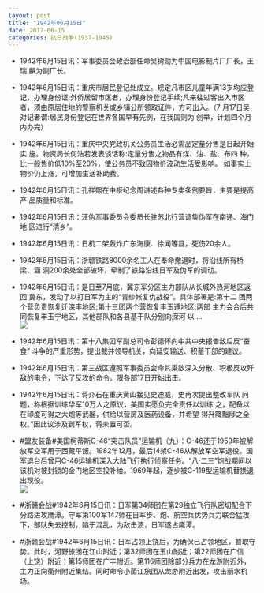```yaml
---
layout: post
title: "1942年06月15日"
date: 2017-06-15
categories: 抗日战争(1937-1945)
---
```


<meta name="referrer" content="no-referrer" />

- 1942年6月15日讯：军事委员会政治部任命吴树勋为中国电影制片厂厂长，王瑞 麟为副厂长。 

- 1942年6月15日讯：重庆市居民登记处成立。规定凡市区儿童年满13岁均应登 记，办理身份证;外侨居留市区者，办理身份登记手续;凡来往过客出入市区者，须由原居住地的警察机关或乡镇公所领取证件，方可出入。（7 月17日吴对记者谓:居民身份登记在世界各国早有先例，在我国则为 创举，计划四个月内办完） 

- 1942年6月15日讯：重庆中央党政机关公务员生活必需品定量分售是日起开始实 施。物资局长何浩若发表谈话称:定量分售之物品有煤、油、盐、布四 种，比一般售价低10%至20%，使公务员不致因物价波动生活受影响。 如事实上物价仍上涨，可增加生活补助费。 

- 1942年6月15日讯：孔祥熙在中枢纪念周讲述各种专卖条例要旨，主要是提高产 品质量和标准。 

- 1942年6月15日讯：汪伪军事委员会委员长驻苏北行营调集伪军在南通、海门地 区进行“清乡”。 

- 1942年6月15日讯：日机二架轰炸广东海康、徐闻等县，死伤20余人。 

- 1942年6月15日讯：浙赣铁路8000余名工人在奉命撤退时，将沿线所有桥梁、涵 洞200余处全部破坏，牵制了铁路沿线日军及伪军的调动。 

- 1942年6月15日讯：是日至7月底，冀东军分区主力部队从长城外热河地区返回 冀东，发动了以打日军为主的“青纱帐复仇战役”。具体部署是:第十二 团两个营负责恢复迁滦丰地区;第十三团两个营恢复丰玉遵地区;两部 主力会合后共同恢复丰玉宁地区，其他部队和各县基干队分别向溁河 以 ... <br/><img src="https://wx4.sinaimg.cn/large/aca367d8ly1fglukpr0b2j20c80gst92.jpg" />

- 1942年6月15日讯：第十八集团军副总司令彭德怀向中共中央报告敌后反“蚕食” 斗争的严重形势，提出裁并领导机关，向延安输送、积蓄干部的建议。 

- 1942年6月15日讯：第三战区遵照军事委员会命其乘敌深入分散、积极反攻歼敌的电令，下达了反攻的命令。限各部17日开始出击。 

- 1942年6月15日讯：蒋介石在重庆黄山接见史迪威，史再次提出整改军队 问题，称根据训练华军10万人之原议，美国实愿负完全责任以训练 之，配备以在印度可得之大炮等武器，供给以营房及医药设备，并希望 得升降黜陟之全权。”因此议涉及到军权，蒋未置可否。 

- #盟友装备#美国柯蒂斯C-46“突击队员”运输机（九）：C-46还于1959年被解放军空军用于西藏平叛。1982年12月，最后14架C-46从解放军空军退役。国军退台后曾用C-46运输机深入大陆飞行执行侦察任务。“八·二三”炮战期间以该机对被封锁的金门地区空投补给。1969年起，逐步被C-119型运输机替换退出现役。 <br/><img src="https://wx1.sinaimg.cn/large/aca367d8ly1fglnnhvrvmj20gn0s5grv.jpg" />

- #浙赣会战#1942年6月15日讯：日军第34师团在第29独立飞行队密切配合下分路进攻鹰潭。守军第100军147师在日军步、炮、航空兵优势兵力联合猛攻下，部队失去控制，陷于混乱，为敌击溃，日军遂占鹰潭。 

- #浙赣会战#1942年6月15日讯：日军占领上饶后，为确保已占领地区，暂取守势。此时，河野旅团在江山附近；第32师团在玉山附近；第22师团在广信（上饶）附近；第15师团在广丰附近。第116师团除部分兵力在龙游附近外，主力正向衢州附近集结。同时命令小菌江旅团从龙游附近出发，攻击丽水机场。 

